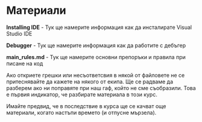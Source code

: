 # Материали

**Installing IDE** - Тук ще намерите информация как да инсталирате Visual Studio IDE

**Debugger** - Тук ще намерите информация как да работите с дебъгер

**main_rules.md** - Тук ще намерите основни препоръки и правила при писане на код

Ако откриете грешки или несъответсвия в някой от файловете не се притеснявайте да кажете на някого от екипа. Ще се радваме да разберем ако ни поправяте при наш гаф, който не сме съобразили. Това е първия индикатор, че разбирате материала в този курс.

Имайте предвид, че в последствие в курса ще се качват още материали, когато настъпи времето (и отпусне мързела).
